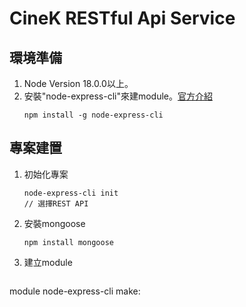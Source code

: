 # CineK RESTful Api Service

## 環境準備
1. Node Version 18.0.0以上。
2. 安裝"node-express-cli"來建module。[官方介紹](https://www.npmjs.com/package/node-express-cli)
    ```
    npm install -g node-express-cli
    ```

## 專案建置
1. 初始化專案
    ```
    node-express-cli init
    // 選擇REST API
    ```
2. 安裝mongoose
    ```
    npm install mongoose
    ```
3. 建立module
   ```
  module node-express-cli make:
   ```

